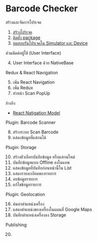 
# Barcode Checker

สร้างและจัดการโปรเจค

1. [สร้างโปรเจค](1-create-project.md)
2. [ติดตั้ง package](2-setup-package.md)
3. [ทดสอบรันโปรเจคใน Simulator และ Device](../2-quickstart.md)

ส่วนติดต่อผู้ใช้ (User Interface)

4. User Interface ด้วย NativeBase

Redux & React Navigation

5. เพิ่ม React Navigation
6. เพิ่ม Redux 
7. ทำหน้า Scan PopUp

อ้างอิง
- [React Natigation Model](https://reactnavigation.org/docs/en/modal.html)

Plugin: Barcode Scanner

8. สร้างระบบ Scan Barcode
9. แสดงข้อมูลที่แสกนได้ 

Plugin: Storage

10. สร้างตัวเลือกบันทึกข้อมูล หรือแสกนใหม่
11. บันทึกข้อมูลแบบ Offline ลงในแอพ
12. แสดงข้อมูลที่บันทึกก่อนหน้านี้ใน List
13. แสดงรายละเอียดของรายการ
14. ลบข้อมูลรายการ
15. แก้ไขข้อมูลรายการ

Plugin: Geolocation

16. ค้นหาตำแหน่งเครื่อง
17. แสดงตำแหน่งของเครื่องในแผนที่ Google Maps
18. บันทึกตำแหน่งเครื่องลง Storage

Publishing 

20. 




